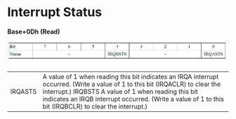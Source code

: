 # Interrupt Status

**Base+0Dh \(Read\)**

![](../../../.gitbook/assets/25%20%282%29.png)

|  |  |
| ---: | :--- |
| IRQASTS | A value of 1 when reading this bit indicates an IRQA interrupt occurred. \(Write a value of 1 to this bit \(IRQACLR\) to clear the interrupt.\) IRQBSTS A value of 1 when reading this bit indicates an IRQB interrupt occurred. \(Write a value of 1 to this bit \(IRQBCLR\) to clear the interrupt.\) |


